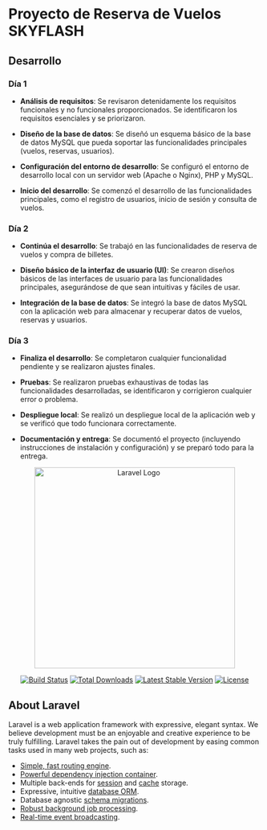 # Proyecto de Reserva de Vuelos SKYFLASH

## Desarrollo

### Día 1

- **Análisis de requisitos**: Se revisaron detenidamente los requisitos funcionales y no funcionales proporcionados. Se identificaron los requisitos esenciales y se priorizaron.

- **Diseño de la base de datos**: Se diseñó un esquema básico de la base de datos MySQL que pueda soportar las funcionalidades principales (vuelos, reservas, usuarios).

- **Configuración del entorno de desarrollo**: Se configuró el entorno de desarrollo local con un servidor web (Apache o Nginx), PHP y MySQL.

- **Inicio del desarrollo**: Se comenzó el desarrollo de las funcionalidades principales, como el registro de usuarios, inicio de sesión y consulta de vuelos.

### Día 2

- **Continúa el desarrollo**: Se trabajó en las funcionalidades de reserva de vuelos y compra de billetes.

- **Diseño básico de la interfaz de usuario (UI)**: Se crearon diseños básicos de las interfaces de usuario para las funcionalidades principales, asegurándose de que sean intuitivas y fáciles de usar.

- **Integración de la base de datos**: Se integró la base de datos MySQL con la aplicación web para almacenar y recuperar datos de vuelos, reservas y usuarios.

### Día 3

- **Finaliza el desarrollo**: Se completaron cualquier funcionalidad pendiente y se realizaron ajustes finales.

- **Pruebas**: Se realizaron pruebas exhaustivas de todas las funcionalidades desarrolladas, se identificaron y corrigieron cualquier error o problema.

- **Despliegue local**: Se realizó un despliegue local de la aplicación web y se verificó que todo funcionara correctamente.

- **Documentación y entrega**: Se documentó el proyecto (incluyendo instrucciones de instalación y configuración) y se preparó todo para la entrega.

<p align="center"><a href="https://laravel.com" target="\_blank"><img src="https://raw.githubusercontent.com/laravel/art/master/logo-lockup/5%20SVG/2%20CMYK/1%20Full%20Color/laravel-logolockup-cmyk-red.svg" width="400" alt="Laravel Logo"></a></p>

<p align="center">
<a href="https://github.com/laravel/framework/actions"><img src="https://github.com/laravel/framework/workflows/tests/badge.svg" alt="Build Status"></a>
<a href="https://packagist.org/packages/laravel/framework"><img src="https://img.shields.io/packagist/dt/laravel/framework" alt="Total Downloads"></a>
<a href="https://packagist.org/packages/laravel/framework"><img src="https://img.shields.io/packagist/v/laravel/framework" alt="Latest Stable Version"></a>
<a href="https://packagist.org/packages/laravel/framework"><img src="https://img.shields.io/packagist/l/laravel/framework" alt="License"></a>
</p>

## About Laravel

Laravel is a web application framework with expressive, elegant syntax. We believe development must be an enjoyable and creative experience to be truly fulfilling. Laravel takes the pain out of development by easing common tasks used in many web projects, such as:

- [Simple, fast routing engine](https://laravel.com/docs/routing).
- [Powerful dependency injection container](https://laravel.com/docs/container).
- Multiple back-ends for [session](https://laravel.com/docs/session) and [cache](https://laravel.com/docs/cache) storage.
- Expressive, intuitive [database ORM](https://laravel.com/docs/eloquent).
- Database agnostic [schema migrations](https://laravel.com/docs/migrations).
- [Robust background job processing](https://laravel.com/docs/queues).
- [Real-time event broadcasting](https://laravel.com/docs/broadcasting).
